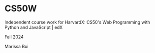# CS50W
Independent course work for HarvardX: CS50's Web Programming with Python and JavaScript | edX 

Fall 2024

Marissa Bui
